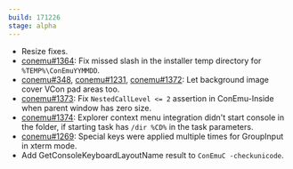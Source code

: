 ```yaml
---
build: 171226
stage: alpha
---
```


* Resize fixes.
* [conemu#1364](https://github.com/Maximus5/ConEmu/issues/1364): Fix missed slash in the installer temp directory for `%TEMP%\ConEmuYYMMDD`.
* [conemu#348](https://github.com/Maximus5/ConEmu/issues/348), [conemu#1231](https://github.com/Maximus5/ConEmu/issues/1231), [conemu#1372](https://github.com/Maximus5/ConEmu/issues/1372): Let background image cover VCon pad areas too.
* [conemu#1373](https://github.com/Maximus5/ConEmu/issues/1373): Fix `NestedCallLevel <= 2` assertion in ConEmu-Inside when parent window has zero size.
* [conemu#1374](https://github.com/Maximus5/ConEmu/issues/1374): Explorer context menu integration didn't start console in the folder, if starting task has `/dir %CD%` in the task parameters.
* [conemu#1269](https://github.com/Maximus5/ConEmu/issues/1269): Special keys were applied multiple times for GroupInput in xterm mode.
* Add GetConsoleKeyboardLayoutName result to `ConEmuC -checkunicode`.
